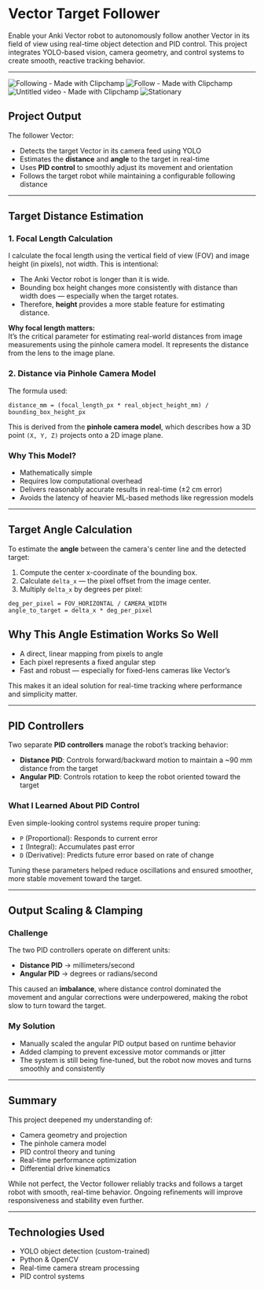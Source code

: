 # Vector Target Follower

Enable your Anki Vector robot to autonomously follow another Vector in its field of view using real-time object detection and PID control. This project integrates YOLO-based vision, camera geometry, and control systems to create smooth, reactive tracking behavior.

---
![Following - Made with Clipchamp](https://github.com/user-attachments/assets/c50e69d4-0c0a-4ea4-8682-29ea61af18b4)
![Follow - Made with Clipchamp](https://github.com/user-attachments/assets/e95f828d-936f-47dc-9d96-41288d748870)
![Untitled video - Made with Clipchamp](https://github.com/user-attachments/assets/141f2aa0-8b17-4557-8b4e-d803dbcacd7f)
![Stationary](https://github.com/user-attachments/assets/8039db18-4671-4311-8824-1ea446194c7e)




## Project Output

The follower Vector:
- Detects the target Vector in its camera feed using YOLO
- Estimates the **distance** and **angle** to the target in real-time
- Uses **PID control** to smoothly adjust its movement and orientation
- Follows the target robot while maintaining a configurable following distance

---

## Target Distance Estimation

### 1. Focal Length Calculation

I calculate the focal length using the vertical field of view (FOV) and image height (in pixels), not width. This is intentional:

- The Anki Vector robot is longer than it is wide.
- Bounding box height changes more consistently with distance than width does — especially when the target rotates.
- Therefore, **height** provides a more stable feature for estimating distance.

**Why focal length matters:**  
It’s the critical parameter for estimating real-world distances from image measurements using the pinhole camera model. It represents the distance from the lens to the image plane.

### 2. Distance via Pinhole Camera Model

The formula used:

```
distance_mm = (focal_length_px * real_object_height_mm) / bounding_box_height_px
```
This is derived from the **pinhole camera model**, which describes how a 3D point `(X, Y, Z)` projects onto a 2D image plane.

### Why This Model?

- Mathematically simple
- Requires low computational overhead
- Delivers reasonably accurate results in real-time (±2 cm error)
- Avoids the latency of heavier ML-based methods like regression models

---

## Target Angle Calculation

To estimate the **angle** between the camera's center line and the detected target:

1. Compute the center x-coordinate of the bounding box.
2. Calculate `delta_x` — the pixel offset from the image center.
3. Multiply `delta_x` by degrees per pixel:

```
deg_per_pixel = FOV_HORIZONTAL / CAMERA_WIDTH
angle_to_target = delta_x * deg_per_pixel
```

## Why This Angle Estimation Works So Well

- A direct, linear mapping from pixels to angle  
- Each pixel represents a fixed angular step  
- Fast and robust — especially for fixed-lens cameras like Vector’s  

This makes it an ideal solution for real-time tracking where performance and simplicity matter.

---

## PID Controllers

Two separate **PID controllers** manage the robot’s tracking behavior:

- **Distance PID**: Controls forward/backward motion to maintain a ~90 mm distance from the target  
- **Angular PID**: Controls rotation to keep the robot oriented toward the target

### What I Learned About PID Control

Even simple-looking control systems require proper tuning:

- `P` (Proportional): Responds to current error  
- `I` (Integral): Accumulates past error  
- `D` (Derivative): Predicts future error based on rate of change  

Tuning these parameters helped reduce oscillations and ensured smoother, more stable movement toward the target.

---

## Output Scaling & Clamping

### Challenge

The two PID controllers operate on different units:

- **Distance PID** → millimeters/second  
- **Angular PID** → degrees or radians/second  

This caused an **imbalance**, where distance control dominated the movement and angular corrections were underpowered, making the robot slow to turn toward the target.

### My Solution

- Manually scaled the angular PID output based on runtime behavior  
- Added clamping to prevent excessive motor commands or jitter  
- The system is still being fine-tuned, but the robot now moves and turns smoothly and consistently

---

## Summary

This project deepened my understanding of:

- Camera geometry and projection  
- The pinhole camera model  
- PID control theory and tuning  
- Real-time performance optimization  
- Differential drive kinematics  

While not perfect, the Vector follower reliably tracks and follows a target robot with smooth, real-time behavior. Ongoing refinements will improve responsiveness and stability even further.

---

## Technologies Used

- YOLO object detection (custom-trained)
- Python & OpenCV
- Real-time camera stream processing
- PID control systems



